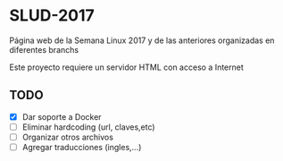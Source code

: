 # SLUD-2017
Página web de la Semana Linux 2017 y de las anteriores organizadas en diferentes branchs


Este proyecto requiere un servidor HTML con acceso a Internet

## TODO
- [x] Dar soporte a Docker
- [ ] Eliminar hardcoding (url, claves,etc)
- [ ] Organizar otros archivos
- [ ] Agregar traducciones (ingles,...)
